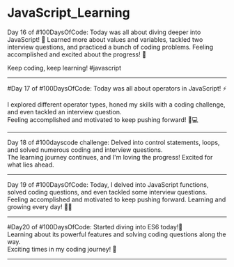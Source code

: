 # JavaScript_Learning

Day 16 of #100DaysOfCode: Today was all about diving deeper into JavaScript! 🚀 Learned more about values and variables, tackled two interview questions, and practiced a bunch of coding problems. Feeling accomplished and excited about the progress! 💪

Keep coding, keep learning!
#javascript

<hr>

#Day 17 of #100DaysOfCode: Today was all about operators in JavaScript! ⚡️

I explored different operator types, honed my skills with a coding challenge, and even tackled an interview question. <br> 
Feeling accomplished and motivated to keep pushing forward! 💪💻 

<hr>

Day 18 of #100dayscode challenge: Delved into control statements, loops, and solved numerous coding and interview questions. <br>
The learning journey continues, and I'm loving the progress! Excited for what lies ahead.

<hr>

Day 19 of #100DaysOfCode: Today, I delved into JavaScript functions, solved coding questions, and even tackled some interview questions. 
Feeling accomplished and motivated to keep pushing forward. Learning and growing every day! 💪🌟

<hr>

#Day20 of #100DaysOfCode: Started diving into ES6 today!🚀 <br>
Learning about its powerful features and solving coding questions along the way. <br>
Exciting times in my coding journey! 💪 

<hr>
